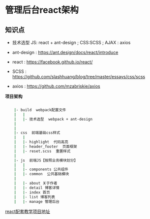 # 管理后台react架构


## 知识点

-  技术选型 JS: react + ant-design ; CSS:SCSS ; AJAX : axios

-  ant-design : https://ant.design/docs/react/introduce

-  react :  https://facebook.github.io/react/

-  SCSS :  https://github.com/slashhuang/blog/tree/master/essays/css/scss

-  axios :  https://github.com/mzabriskie/axios




**项目架构**

```bash

    |- build  webpack配置文件
    |   |
    |   |- 技术选型  webpack + ant-design
    |
    |
    |- css  前端基础css样式
    |   |
    |   |- highlight  代码高亮
    |   |- header_footer  页面框架
    |   |- reset.scss  重置样式
    |
    |- js  前端JS【按照业务模块划分】
    |   |
    |   |- components 公共组件
    |   |- common  公共基础模块
    |
    |   |- about 关于作者
    |   |- detail 博客详情
    |   |- index 首页
    |   |- list 博客列表
    |   |- manage 管理后台

```


[react配套教学项目地址](https://github.com/slashhuang/web-bolilerplate-for-beginners)